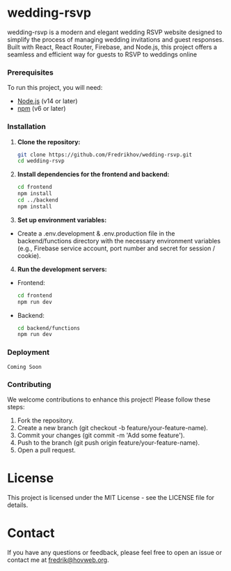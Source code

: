 # wedding-rsvp

wedding-rsvp is a modern and elegant wedding RSVP website designed to simplify the process of managing wedding invitations and guest responses. Built with React, React Router, Firebase, and Node.js, this project offers a seamless and efficient way for guests to RSVP to weddings online

### Prerequisites

To run this project, you will need:

- [Node.js](https://nodejs.org/) (v14 or later)
- [npm](https://www.npmjs.com/) (v6 or later)

### Installation

1. **Clone the repository:**
   ```bash
   git clone https://github.com/Fredrikhov/wedding-rsvp.git
   cd wedding-rsvp
   ```
2. **Install dependencies for the frontend and backend:**
   ```bash
   cd frontend
   npm install
   cd ../backend
   npm install
   ```
3. **Set up environment variables:**

- Create a .env.development & .env.production file in the backend/functions directory with the necessary environment variables (e.g., Firebase service account, port number and secret for session / cookie).

4. **Run the development servers:**

- Frontend:
  ```bash
  cd frontend
  npm run dev
  ```
- Backend:
  ```bash
  cd backend/functions
  npm run dev
  ```

### Deployment

    Coming Soon

### Contributing

We welcome contributions to enhance this project! Please follow these steps:

1. Fork the repository.
2. Create a new branch (git checkout -b feature/your-feature-name).
3. Commit your changes (git commit -m 'Add some feature').
4. Push to the branch (git push origin feature/your-feature-name).
5. Open a pull request.

# License

This project is licensed under the MIT License - see the LICENSE file for details.

# Contact

If you have any questions or feedback, please feel free to open an issue or contact me at fredrik@hovweb.org.
